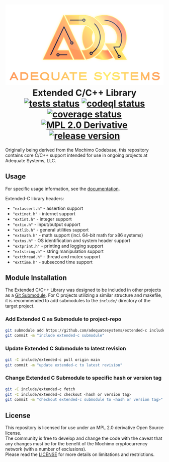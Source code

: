 <h1 align="center">
   <a href="http://adequate.biz">
      <img alt="Adequate Systems" src="https://raw.githubusercontent.com/adequatesystems/.github/main/media/adqlogo_banner.svg" /></a>
   <br/>Extended C/C++ Library<br/>
   <a href="https://github.com/adequatesystems/extended-c/actions/workflows/tests.yaml">
      <img src="https://github.com/adequatesystems/extended-c/actions/workflows/tests.yaml/badge.svg" alt="tests status" /></a>
   <a href="https://github.com/adequatesystems/extended-c/actions/workflows/codeql.yaml">
      <img src="https://github.com/adequatesystems/extended-c/actions/workflows/codeql.yaml/badge.svg" alt="codeql status" /></a>
   <a href="https://codecov.io/gh/adequatesystems/extended-c">
      <img src="https://codecov.io/gh/adequatesystems/extended-c/graph/badge.svg" alt="coverage status"></a>
   <br/>
   <a href="LICENSE.md">
      <img src="https://img.shields.io/badge/_License-MPL_2.0_Derivative-%23.svg?logoColor=lightgreen&logo=open%20source%20initiative&labelColor=2d3339&color=0059ff" alt="MPL 2.0 Derivative" /></a>
   <a href="https://github.com/adequatesystems/extended-c/releases">
      <img src="https://img.shields.io/github/release/adequatesystems/extended-c.svg?logo=semantic-release&labelColor=2d3339&label=Release&color=%230059ff" alt="release version"></a>
</h1>

Originally being derived from the Mochimo Codebase, this repository contains core C/C++ support intended for use in ongoing projects at Adequate Systems, LLC.

## Usage
For specific usage information, see the [documentation](https://adequatesystems.github.io/extended-c/).

Extended-C library headers:
* `"extassert.h"` - assertion support
* `"extinet.h"` - internet support
* `"extint.h"` - integer support
* `"extio.h"` - input/output support
* `"extlib.h"` - general utilities support
* `"extmath.h"` - math support (incl. 64-bit math for x86 systems)
* `"extos.h"` - OS identification and system header support
* `"extprint.h"` - printing and logging support
* `"extstring.h"` - string manipulation support
* `"extthread.h"` - thread and mutex support
* `"exttime.h"` - subsecond time support

## Module Installation
The Extended C/C++ Library was designed to be included in other projects as a [Git Submodule](https://git-scm.com/book/en/v2/Git-Tools-Submodules). For C projects utilizing a similar structure and makefile, it is recommended to add submodules to the `include/` directory of the target project.

### Add Extended C as Submodule to project-repo
```sh
git submodule add https://github.com/adequatesystems/extended-c include/extended-c
git commit -m "include extended-c submodule"
```

### Update Extended C Submodule to latest revision
```sh
git -C include/extended-c pull origin main
git commit -m "update extended-c to latest revision"
```

### Change Extended C Submodule to specific hash or version tag
```sh
git -C include/extended-c fetch
git -C include/extended-c checkout <hash or version tag>
git commit -m "checkout extended-c submodule to <hash or version tag>"
```

## License
This repository is licensed for use under an MPL 2.0 derivative Open Source license.<br/>
The community is free to develop and change the code with the caveat that any changes must be for the benefit of the Mochimo cryptocurrency network (with a number of exclusions).<br/>
Please read the [LICENSE](LICENSE.md) for more details on limitations and restrictions.
